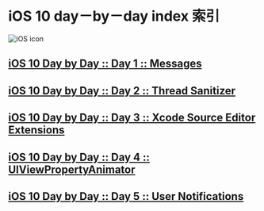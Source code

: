 # iOS 10 day－by－day index 索引

![iOS icon](http://img1.mydrivers.com/img/20160913/a9f6f085-0594-46f7-8c36-a03306568d7a.jpg)


## [iOS 10 Day by Day :: Day 1 :: Messages](https://github.com/kengsir/iOS10-day-by-day/blob/master/iOS%2010%20Day%20by%20Day%20::%20Day%201%20::%20Messages.md)
## [iOS 10 Day by Day :: Day 2 :: Thread Sanitizer](https://github.com/kengsir/iOS10-day-by-day/blob/master/iOS%2010%20Day%20by%20Day%20::%20Day%202%20::%20Thread%20Sanitizer.md)

## [iOS 10 Day by Day :: Day 3 :: Xcode Source Editor Extensions](http://www.code4app.com)

## [iOS 10 Day by Day :: Day 4 :: UIViewPropertyAnimator](http://www.code4app.com)

## [iOS 10 Day by Day :: Day 5 :: User Notifications](http://www.code4app.com)

